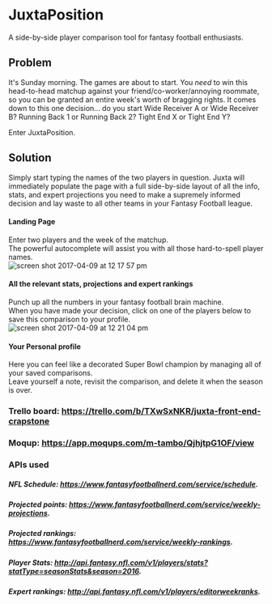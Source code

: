 # JuxtaPosition
A side-by-side player comparison tool for fantasy football enthusiasts.

## Problem
It's Sunday morning. The games are about to start. You *need* to win this head-to-head matchup against your friend/co-worker/annoying roommate, so you can be granted an entire week's worth of bragging rights. It comes down to this one decision... do you start Wide Receiver A or Wide Receiver B? Running Back 1 or Running Back 2? Tight End X or Tight End Y?

Enter JuxtaPosition.

## Solution
Simply start typing the names of the two players in question. Juxta will immediately populate the page with a full side-by-side layout of all the info, stats, and expert projections you need to make a supremely informed decision and lay waste to all other teams in your Fantasy Football league.  


#### Landing Page
Enter two players and the week of the matchup. </br>
The powerful autocomplete will assist you with all those hard-to-spell player names. </br>
![screen shot 2017-04-09 at 12 17 57 pm](https://cloud.githubusercontent.com/assets/23462252/24839454/15aa347c-1d20-11e7-94ab-9be415baa1d3.png)

#### All the relevant stats, projections and expert rankings
Punch up all the numbers in your fantasy football brain machine. </br>
When you have made your decision, click on one of the players below to save this comparison to your profile. </br>
![screen shot 2017-04-09 at 12 21 04 pm](https://cloud.githubusercontent.com/assets/23462252/24839486/dd2edbb0-1d20-11e7-86b0-3bc0af8a9c75.png)

#### Your Personal profile
Here you can feel like a decorated Super Bowl champion by managing all of your saved comparisons. </br>
Leave yourself a note, revisit the comparison, and delete it when the season is over. </br>




### Trello board: https://trello.com/b/TXwSxNKR/juxta-front-end-crapstone

### Moqup: https://app.moqups.com/m-tambo/QjhjtpG1OF/view

### APIs used
##### NFL Schedule: https://www.fantasyfootballnerd.com/service/schedule.
##### Projected points: https://www.fantasyfootballnerd.com/service/weekly-projections.
##### Projected rankings: https://www.fantasyfootballnerd.com/service/weekly-rankings.
##### Player Stats: http://api.fantasy.nfl.com/v1/players/stats?statType=seasonStats&season=2016.
##### Expert rankings: http://api.fantasy.nfl.com/v1/players/editorweekranks.

